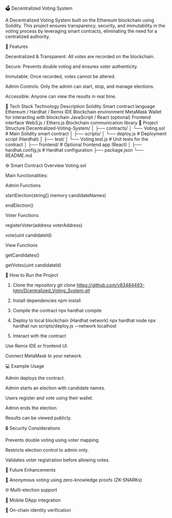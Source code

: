 🗳️ Decentralized Voting System

A Decentralized Voting System built on the Ethereum blockchain using Solidity.
This project ensures transparency, security, and immutability in the voting process by leveraging smart contracts, eliminating the need for a centralized authority.

🚀 Features

Decentralized & Transparent: All votes are recorded on the blockchain.

Secure: Prevents double voting and ensures voter authenticity.

Immutable: Once recorded, votes cannot be altered.

Admin Controls: Only the admin can start, stop, and manage elections.

Accessible: Anyone can view the results in real time.

🧱 Tech Stack
Technology	Description
Solidity	Smart contract language
Ethereum / Hardhat / Remix IDE	Blockchain environment
MetaMask	Wallet for interacting with blockchain
JavaScript / React (optional)	Frontend interface
Web3.js / Ethers.js	Blockchain communication library
📂 Project Structure
Decentralized-Voting-System/
│
├── contracts/
│   └── Voting.sol              # Main Solidity smart contract
│
├── scripts/
│   └── deploy.js               # Deployment script (Hardhat)
│
├── test/
│   └── Voting.test.js          # Unit tests for the contract
│
├── frontend/                   # Optional frontend app (React)
│
├── hardhat.config.js           # Hardhat configuration
├── package.json
└── README.md

⚙️ Smart Contract Overview
Voting.sol

Main functionalities:

Admin Functions

startElection(string[] memory candidateNames)

endElection()

Voter Functions

registerVoter(address voterAddress)

vote(uint candidateId)

View Functions

getCandidates()

getVotes(uint candidateId)

🧩 How to Run the Project
1. Clone the repository
git clone https://github.com/v83484493-lgtm/Dcentralized_Voting_System.git

2. Install dependencies
npm install

3. Compile the contract
npx hardhat compile

4. Deploy to local blockchain (Hardhat network)
npx hardhat node
npx hardhat run scripts/deploy.js --network localhost

5. Interact with the contract

Use Remix IDE or frontend UI.

Connect MetaMask to your network.

💻 Example Usage

Admin deploys the contract.

Admin starts an election with candidate names.

Users register and vote using their wallet.

Admin ends the election.

Results can be viewed publicly.

🔒 Security Considerations

Prevents double voting using voter mapping.

Restricts election control to admin only.

Validates voter registration before allowing votes.

🧠 Future Enhancements

🪪 Anonymous voting using zero-knowledge proofs (ZK-SNARKs)

🌐 Multi-election support

📱 Mobile DApp integration

🧾 On-chain identity verification

